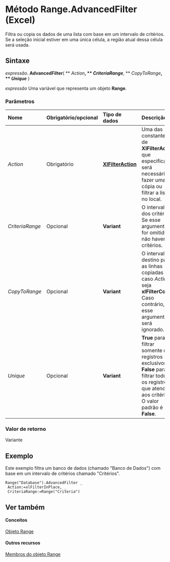 
# Método Range.AdvancedFilter (Excel)

Filtra ou copia os dados de uma lista com base em um intervalo de critérios. Se a seleção inicial estiver em uma única célula, a região atual dessa célula será usada.


## Sintaxe

 _expressão_. **AdvancedFilter**( ** _Action_**, ** _CriteriaRange_**, ** _CopyToRange_**, ** _Unique_** )

 _expressão_ Uma variável que representa um objeto **Range**.


### Parâmetros



|**Nome**|**Obrigatório/opcional**|**Tipo de dados**|**Descrição**|
|:-----|:-----|:-----|:-----|
| _Action_|Obrigatório|**[XlFilterAction](a25182bd-f836-adf5-4932-bda5e80e52f2.md)**|Uma das constantes de  **XlFilterAction** que especifica se será necessário fazer uma cópia ou filtrar a lista no local.|
| _CriteriaRange_|Opcional|**Variant**|O intervalo dos critérios. Se esse argumento for omitido, não haverá critérios.|
| _CopyToRange_|Opcional|**Variant**|O intervalo de destino para as linhas copiadas caso  _Action_ seja **xlFilterCopy**. Caso contrário, esse argumento será ignorado.|
| _Unique_|Opcional|**Variant**|**True** para filtrar somente os registros exclusivos. **False** para filtrar todos os registros que atendam aos critérios. O valor padrão é **False**.|

### Valor de retorno

Variante


## Exemplo

Este exemplo filtra um banco de dados (chamado "Banco de Dados") com base em um intervalo de critérios chamado "Critérios".


```
Range("Database").AdvancedFilter _ 
 Action:=xlFilterInPlace, _ 
 CriteriaRange:=Range("Criteria")
```


## Ver também


#### Conceitos


[Objeto Range](b8207778-0dcc-4570-1234-f130532cc8cd.md)
#### Outros recursos


[Membros do objeto Range](4336bf81-1e63-7e44-1792-baf366a027a7.md)